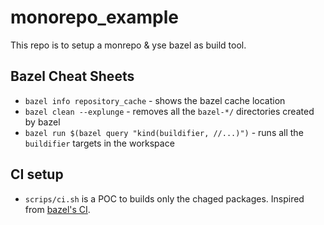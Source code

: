 # monorepo_example
This repo is to setup a monrepo & yse bazel as build tool.


## Bazel Cheat Sheets

* `bazel info repository_cache` - shows the bazel cache location
* `bazel clean --explunge` - removes all the `bazel-*/` directories created by bazel
* `bazel run $(bazel query "kind(buildifier, //...)")` - runs all the `buildifier` targets in the workspace


## CI setup

* `scrips/ci.sh` is a POC to builds only the chaged packages. Inspired from [bazel's CI](https://github.com/bazelbuild/bazel/blob/master/scripts/ci/ci.sh).
